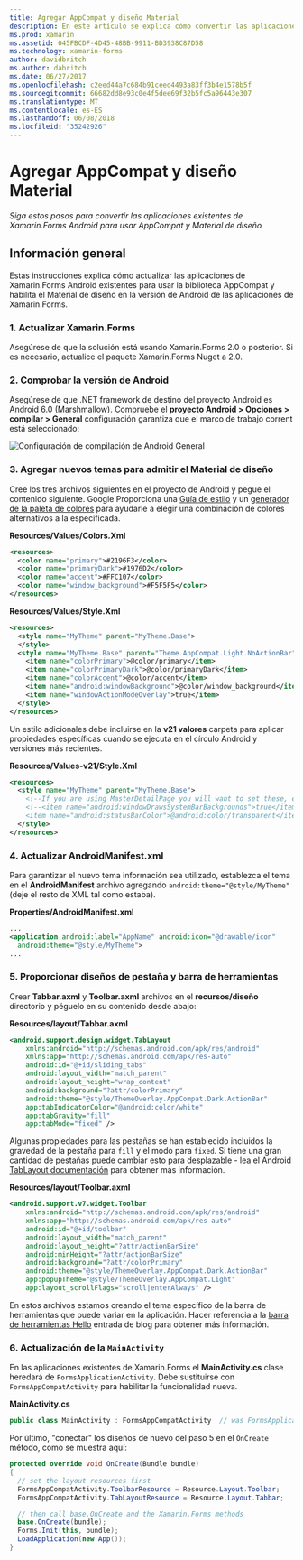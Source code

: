 ```yaml
---
title: Agregar AppCompat y diseño Material
description: En este artículo se explica cómo convertir las aplicaciones existentes de Xamarin.Forms Android para usar AppCompat y Material de diseño.
ms.prod: xamarin
ms.assetid: 045FBCDF-4D45-48BB-9911-BD3938C87D58
ms.technology: xamarin-forms
author: davidbritch
ms.author: dabritch
ms.date: 06/27/2017
ms.openlocfilehash: c2eed44a7c684b91ceed4493a83ff3b4e1578b5f
ms.sourcegitcommit: 66682dd8e93c0e4f5dee69f32b5fc5a96443e307
ms.translationtype: MT
ms.contentlocale: es-ES
ms.lasthandoff: 06/08/2018
ms.locfileid: "35242926"
---
```

# <a name="adding-appcompat-and-material-design"></a>Agregar AppCompat y diseño Material

_Siga estos pasos para convertir las aplicaciones existentes de Xamarin.Forms Android para usar AppCompat y Material de diseño_

<!-- source https://gist.github.com/jassmith/a3b2a543f99126782936
https://blog.xamarin.com/material-design-for-your-xamarin-forms-android-apps/ -->

## <a name="overview"></a>Información general

Estas instrucciones explica cómo actualizar las aplicaciones de Xamarin.Forms Android existentes para usar la biblioteca AppCompat y habilita el Material de diseño en la versión de Android de las aplicaciones de Xamarin.Forms.

### <a name="1-update-xamarinforms"></a>1. Actualizar Xamarin.Forms

Asegúrese de que la solución está usando Xamarin.Forms 2.0 o posterior. Si es necesario, actualice el paquete Xamarin.Forms Nuget a 2.0.

### <a name="2-check-android-version"></a>2. Comprobar la versión de Android

Asegúrese de que .NET framework de destino del proyecto Android es Android 6.0 (Marshmallow). Compruebe el **proyecto Android > Opciones > compilar > General** configuración garantiza que el marco de trabajo corrent está seleccionado:

 ![](appcompat-images/target-android-6-sml.png "Configuración de compilación de Android General")

### <a name="3-add-new-themes-to-support-material-design"></a>3. Agregar nuevos temas para admitir el Material de diseño

Cree los tres archivos siguientes en el proyecto de Android y pegue el contenido siguiente. Google Proporciona una [Guía de estilo](http://www.google.com/design/spec/style/color.html#color-color-palette) y un [generador de la paleta de colores](http://www.materialpalette.com/) para ayudarle a elegir una combinación de colores alternativos a la especificada.

**Resources/Values/Colors.Xml**

```xml
<resources>
  <color name="primary">#2196F3</color>
  <color name="primaryDark">#1976D2</color>
  <color name="accent">#FFC107</color>
  <color name="window_background">#F5F5F5</color>
</resources>
```

**Resources/Values/Style.Xml**

```xml
<resources>
  <style name="MyTheme" parent="MyTheme.Base">
  </style>
  <style name="MyTheme.Base" parent="Theme.AppCompat.Light.NoActionBar">
    <item name="colorPrimary">@color/primary</item>
    <item name="colorPrimaryDark">@color/primaryDark</item>
    <item name="colorAccent">@color/accent</item>
    <item name="android:windowBackground">@color/window_background</item>
    <item name="windowActionModeOverlay">true</item>
  </style>
</resources>
```

Un estilo adicionales debe incluirse en la **v21 valores** carpeta para aplicar propiedades específicas cuando se ejecuta en el círculo Android y versiones más recientes.

**Resources/Values-v21/Style.Xml**

```xml
<resources>
  <style name="MyTheme" parent="MyTheme.Base">
    <!--If you are using MasterDetailPage you will want to set these, else you can leave them out-->
    <!--<item name="android:windowDrawsSystemBarBackgrounds">true</item>
    <item name="android:statusBarColor">@android:color/transparent</item>-->
  </style>
</resources>
```

### <a name="4-update-androidmanifestxml"></a>4. Actualizar AndroidManifest.xml

Para garantizar el nuevo tema información sea utilizado, establezca el tema en el **AndroidManifest** archivo agregando `android:theme="@style/MyTheme"` (deje el resto de XML tal como estaba).

**Properties/AndroidManifest.xml**

```xml
...
<application android:label="AppName" android:icon="@drawable/icon"
  android:theme="@style/MyTheme">
...
```

### <a name="5-provide-toolbar-and-tab-layouts"></a>5. Proporcionar diseños de pestaña y barra de herramientas

Crear **Tabbar.axml** y **Toolbar.axml** archivos en el **recursos/diseño** directorio y péguelo en su contenido desde abajo:

**Resources/layout/Tabbar.axml**

```xml
<android.support.design.widget.TabLayout
    xmlns:android="http://schemas.android.com/apk/res/android"
    xmlns:app="http://schemas.android.com/apk/res-auto"
    android:id="@+id/sliding_tabs"
    android:layout_width="match_parent"
    android:layout_height="wrap_content"
    android:background="?attr/colorPrimary"
    android:theme="@style/ThemeOverlay.AppCompat.Dark.ActionBar"
    app:tabIndicatorColor="@android:color/white"
    app:tabGravity="fill"
    app:tabMode="fixed" />
```

Algunas propiedades para las pestañas se han establecido incluidos la gravedad de la pestaña para `fill` y el modo para `fixed`.
Si tiene una gran cantidad de pestañas puede cambiar esto para desplazable - lea el Android [TabLayout documentación](http://developer.android.com/reference/android/support/design/widget/TabLayout.html) para obtener más información.

**Resources/layout/Toolbar.axml**

```xml
<android.support.v7.widget.Toolbar
    xmlns:android="http://schemas.android.com/apk/res/android"
    xmlns:app="http://schemas.android.com/apk/res-auto"
    android:id="@+id/toolbar"
    android:layout_width="match_parent"
    android:layout_height="?attr/actionBarSize"
    android:minHeight="?attr/actionBarSize"
    android:background="?attr/colorPrimary"
    android:theme="@style/ThemeOverlay.AppCompat.Dark.ActionBar"
    app:popupTheme="@style/ThemeOverlay.AppCompat.Light"
    app:layout_scrollFlags="scroll|enterAlways" />
```

En estos archivos estamos creando el tema específico de la barra de herramientas que puede variar en la aplicación.
Hacer referencia a la [barra de herramientas Hello](https://blog.xamarin.com/android-tips-hello-toolbar-goodbye-action-bar/) entrada de blog para obtener más información.


### <a name="6-update-the-mainactivity"></a>6. Actualización de la `MainActivity`

En las aplicaciones existentes de Xamarin.Forms el **MainActivity.cs** clase heredará de `FormsApplicationActivity`. Debe sustituirse con `FormsAppCompatActivity` para habilitar la funcionalidad nueva.

**MainActivity.cs**

```csharp
public class MainActivity : FormsAppCompatActivity  // was FormsApplicationActivity
```

Por último, "conectar" los diseños de nuevo del paso 5 en el `OnCreate` método, como se muestra aquí:

```csharp
protected override void OnCreate(Bundle bundle)
{
  // set the layout resources first
  FormsAppCompatActivity.ToolbarResource = Resource.Layout.Toolbar;
  FormsAppCompatActivity.TabLayoutResource = Resource.Layout.Tabbar;

  // then call base.OnCreate and the Xamarin.Forms methods
  base.OnCreate(bundle);
  Forms.Init(this, bundle);
  LoadApplication(new App());
}
```
